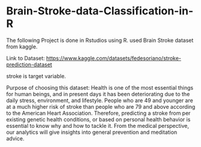 # Brain-Stroke-data-Classification-in-R

The following Project is done in Rstudios using R.
used Brain Stroke dataset from kaggle.

Link to Dataset: https://www.kaggle.com/datasets/fedesoriano/stroke-prediction-dataset

stroke is target variable.

Purpose of choosing this dataset:
Health is one of the most essential things for human beings, and in present days it has been deteriorating due to the daily stress, environment, and lifestyle. People who are 49 and younger are at a much higher risk of stroke than people who are 79 and above according to the American Heart Association. Therefore, predicting a stroke from per existing genetic health conditions, or based on personal health behavior is essential to know why and how to tackle it. From the medical perspective, our analytics will give insights into general prevention and meditation advice.
